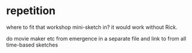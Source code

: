 # repetition

where to fit that workshop mini-sketch in? it would work without Rick.


do movie maker etc from emergence in a separate file and link to from all time-based sketches